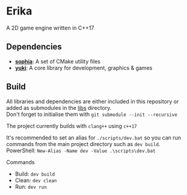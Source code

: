# Erika
A 2D game engine written in C++17 

## Dependencies
- [**sophia**](https://github.com/r-ggraham/yuki): A set of CMake utility files
- [**yuki**](https://github.com/r-ggraham/yuki): A core library for development, graphics & games

## Build
All libraries and dependencies are either included in this repository or added as submodules in the [libs](libs) directory.  
Don't forget to initialise them with `git submodule --init --recursive`

The project currently builds with `clang++` using `c++17`

It's recommended to set an alias for `./scripts/dev.bat` so you can run commands from the main project directory such as `dev build`.  
PowerShell: `New-Alias -Name dev -Value .\scripts\dev.bat`

Commands
- Build: `dev build`  
- Clean: `dev clean`
- Run: `dev run`
